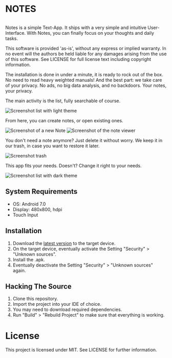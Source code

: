 # NOTES

<a href="https://user-images.githubusercontent.com/43857716/76349361-20d6eb00-630a-11ea-8bd2-81779211534c.png" /><img alt="" src="https://user-images.githubusercontent.com/43857716/76349361-20d6eb00-630a-11ea-8bd2-81779211534c.png" ></a>

Notes is a simple Text-App. It ships with a very simple and intuitive User-Interface.
With Notes, you can finally focus on your thoughts and daily tasks.

This software is provided 'as-is', without any express or implied warranty. In no event will the authors be held liable for any damages arising from the use of this software. See LICENSE for full license text including copyright information.

The installation is done in under a minute, it is ready to rock out of the box.
No need to read heavy weighted manuals!
And the best part: we take care of your privacy. No ads, no big data analysis,
and no backdoors. Your notes, your privacy.

The main activity is the list, fully searchable of course.

![Screenshot list with light theme](https://user-images.githubusercontent.com/43857716/71658695-4d3c1d00-2d45-11ea-9282-b19e40b845bc.jpg)

From here, you can create notes, or open existing ones.

![Screenshot of a new Note](https://user-images.githubusercontent.com/43857716/71658701-5200d100-2d45-11ea-94cf-543a44aaa9be.jpg)
![Screenshot of the note viewer](https://user-images.githubusercontent.com/43857716/71658680-46ada580-2d45-11ea-8f99-e261c2ac8e51.jpg)

You don't need a note anymore? Just delete it without worry.
We keep it in our trash, in case you want to restore it later.

![Screenshot trash](https://user-images.githubusercontent.com/43857716/71658705-53ca9480-2d45-11ea-9333-bcdc4526ca83.jpg)

This app fits your needs. Doesn't? Change it right to your needs.

![Screenshot list with dark theme](https://user-images.githubusercontent.com/43857716/71658678-44e3e200-2d45-11ea-8b75-8d9cd2ae3f25.jpg)

## System Requirements

* OS: Android 7.0
* Display: 480x800, hdpi
* Touch Input

## Installation

1. Download the [latest version](https://github.com/sepulzera/notes/releases) to the target device.
2. On the target device, eventually activate the Setting "Security" > "Unknown sources".
3. Install the .apk.
4. Eventually deactivate the Setting "Security" > "Unknown sources" again.

## Hacking The Source

1. Clone this repository.
2. Import the project into your IDE of choice.
3. You may need to download required dependencies.
4. Run "Build" > "Rebuild Project" to make sure that everything is working.

# License

This project is licensed under MIT. See LICENSE for further information.
